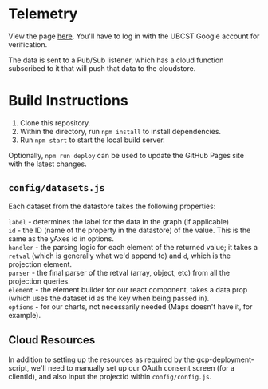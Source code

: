 # Telemetry

View the page [here](http://www.supermileage.ca/telemetry-web/). You'll have to log in with the UBCST Google account for verification.

The data is sent to a Pub/Sub listener, which has a cloud function subscribed to it that will push that data to the cloudstore. 

# Build Instructions

1. Clone this repository. 
2. Within the directory, run `npm install` to install dependencies. 
3. Run `npm start` to start the local build server. 

Optionally, `npm run deploy` can be used to update the GitHub Pages site with the latest changes. 

## `config/datasets.js`

Each dataset from the datastore takes the following properties:

`label` - determines the label for the data in the graph (if applicable)  
`id` - the ID (name of the property in the datastore) of the value. This is the same as the yAxes id in options.  
`handler` - the parsing logic for each element of the returned value; it takes a `retval` (which is generally what we'd append to) and `d`, which is the projection element.  
`parser` - the final parser of the retval (array, object, etc) from all the projection queries.  
`element` - the element builder for our react component, takes a data prop (which uses the dataset id as the key when being passed in).  
`options` - for our charts, not necessarily needed (Maps doesn't have it, for example).

## Cloud Resources

In addition to setting up the resources as required by the gcp-deployment-script, we'll need to manually set up our OAuth consent screen (for a clientId), and also input the projectId within `config/config.js`.
